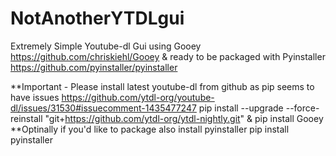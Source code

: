 # NotAnotherYTDLgui
Extremely Simple Youtube-dl Gui using Gooey https://github.com/chriskiehl/Gooey
 &amp; ready to be packaged with Pyinstaller https://github.com/pyinstaller/pyinstaller

**Important - Please install latest youtube-dl from github as pip seems to have issues
https://github.com/ytdl-org/youtube-dl/issues/31530#issuecomment-1435477247
pip install --upgrade --force-reinstall "git+https://github.com/ytdl-org/ytdl-nightly.git"
& pip install Gooey
**Optinally if you'd like to package also install pyinstaller
pip install pyinstaller

